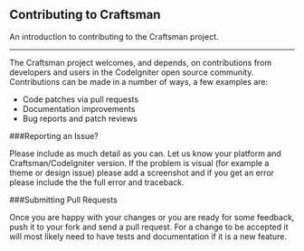 ## Contributing to Craftsman

An introduction to contributing to the Craftsman project.

---

The Craftsman project welcomes, and depends, on contributions from developers and users in the CodeIgniter open source community. Contributions can be made in a number of ways, a few examples are:

* Code patches via pull requests
* Documentation improvements
* Bug reports and patch reviews


###Reporting an Issue?

Please include as much detail as you can. Let us know your platform and Craftsman/CodeIgniter version. If the problem is visual (for example a theme or design issue) please add a screenshot and if you get an error please include the the full error and traceback.

<!-- ###Testing the Development Version

If you want to just install and try out the latest development version of Craftsman you can do so with composer: 

```
composer require "dsv/Craftsman":"dev-master"
```
This can be useful if you want to provide feedback for a new feature or want to confirm if a bug you have encountered is fixed in the git master. It is strongly recommended that you do this within a virtualenv. -->

<!--
Running the tests
To run the tests, it is recommended that you use Tox. This just needs to be pip installed and then the test suite can be ran for MkDocs but running the command tox in the root of your MkDocs repository.

It will attempt to run the tests against all of the Python versions we support. So don't be concerned if you are missing some and they fail. The rest will be verified by Travis when you submit a pull request.
-->

###Submitting Pull Requests

Once you are happy with your changes or you are ready for some feedback, push it to your fork and send a pull request. For a change to be accepted it will most likely need to have tests and documentation if it is a new feature.